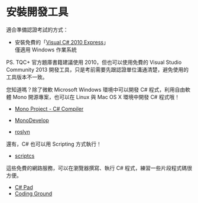 # 安裝開發工具

適合準備認證考試的方式：

* 安裝免費的「[Visual C# 2010 Express](https://www.visualstudio.com/downloads/download-visual-studio-vs#DownloadFamilies_4)」<br/>僅適用 Windows 作業系統

PS. TQC+ 官方題庫書籍建議使用 2010，但也可以使用免費的 Visual Studio Community 2013 開發工具，只是考前需要先跟認證單位溝通清楚，避免使用的工具版本不一致。

您知道嗎？除了微軟 Microsoft Windows 環境中可以開發 C# 程式，利用自由軟體 Mono 開源專案，也可以在 Linux 與 Mac OS X 環境中開發 C# 程式哦！

* [Mono Project - C# Compiler](http://www.mono-project.com/docs/about-mono/languages/csharp/)
* [MonoDevelop](http://www.monodevelop.com/)

* [roslyn](https://github.com/dotnet/roslyn)

還有，C# 也可以用 Scripting 方式執行！

* [scriptcs](http://scriptcs.net/)

這些免費的網路服務，可以在瀏覽器撰寫、執行 C# 程式，練習一些片段程式碼很方便。

* [C# Pad](http://csharppad.com/)
* [Coding Ground](http://www.tutorialspoint.com/compile_csharp_online.php)